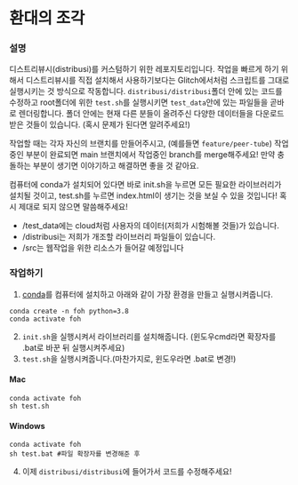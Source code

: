 # 환대의 조각

### 설명
디스트리뷰시(distribusi)를 커스텀하기 위한 레포지토리입니다.
작업을 빠르게 하기 위해서 디스트리뷰시를 직접 설치해서 사용하기보다는
Glitch에서처럼 스크립트를 그대로 실행시키는 것 방식으로 작동합니다.
`distribusi/distribusi`폴더 안에 있는 코드를 수정하고
root폴더에 위한 `test.sh`를 실행시키면 `test_data`안에 있는
파일들을 곧바로 렌더링합니다. 폴더 안에는 현재 다른 분들이 올려주신
다양한 데이터들을 다운로드 받은 것들이 있습니다. (혹시 문제가 된다면 알려주세요!)

작업할 때는 각자 자신의 브랜치를 만들어주시고, (예를들면 `feature/peer-tube`)
작업중인 부분이 완료되면 main 브랜치에서 작업중인 branch를 merge해주세요!
만약 충돌하는 부분이 생기면 이야기하고 해결하면 좋을 것 같아요.

컴퓨터에 conda가 설치되어 있다면 바로 init.sh을 누르면
모든 필요한 라이브러리가 설치될 것이고,
test.sh를 누르면 index.html이 생기는 것을 보실 수 있을 것입니다!
혹시 제대로 되지 않으면 말씀해주세요!

- /test_data에는 cloud처럼 사용자의 데이터(저희가 시험해볼 것들)가 있습니다.
- /distribusi는 저희가 개조할 라이브러리 파일들이 있습니다.
- /src는 웹작업을 위한 리소스가 들어갈 예정입니다


### 작업하기
1. [conda](https://www.anaconda.com/download/)를 컴퓨터에 설치하고 아래와 같이 가장 환경을 만들고 실행시켜줍니다.
```
conda create -n foh python=3.8
conda activate foh
```
2. `init.sh`을 실행시켜서 라이브러리를 설치해줍니다. (윈도우cmd라면 확장자를 .bat로 바꾼 뒤 실행시켜주세요)
3. `test.sh`을 실행시켜줍니다.(마찬가지로, 윈도우라면 .bat로 변경!)

#### Mac
```
conda activate foh
sh test.sh
```

#### Windows
```
conda activate foh
sh test.bat #파일 확장자를 변경해준 후
```

4. 이제 `distribusi/distribusi`에 들어가서 코드를 수정해주세요!

